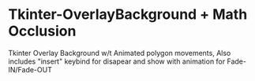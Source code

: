 # Tkinter-OverlayBackground + Math Occlusion
Tkinter Overlay Background w/t Animated polygon movements, Also includes "insert" keybind for disapear and show with animation for Fade-IN/Fade-OUT
